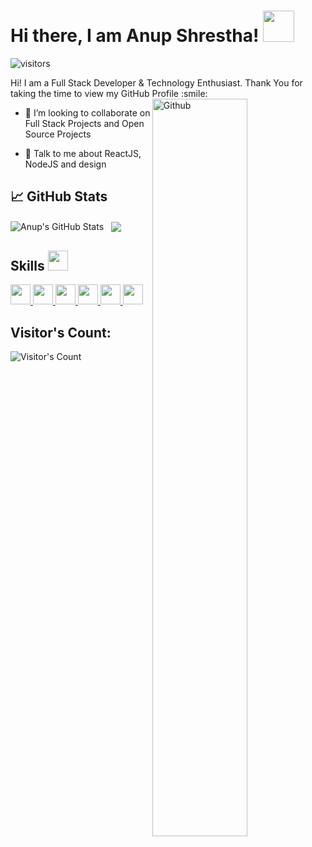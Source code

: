 <h1> Hi there, I am Anup Shrestha!  <img src = "https://raw.githubusercontent.com/MartinHeinz/MartinHeinz/master/wave.gif" width = 50px> </h1>
<p align='center'>

![visitors](https://visitor-badge.glitch.me/badge?page_id=anup-stha.anup-stha)
<br/>
</p>
<div size='20px'> Hi! I am a Full Stack Developer & Technology Enthusiast. Thank You for taking the time to view my GitHub Profile :smile: 
</div>


  <img width="55%" align="right" alt="Github" src="https://raw.githubusercontent.com/onimur/.github/master/.resources/git-header.svg" />

  
- 👯 I’m looking to collaborate on Full Stack Projects and Open Source Projects 

- 💬 Talk to me about ReactJS, NodeJS and design 

## &#x1f4c8; GitHub Stats
  <img align="center" src="https://github-readme-stats.vercel.app/api?username=anup-stha&show_icons=true&line_height=27&count_private=true&theme=synthwave" alt="Anup's GitHub Stats" /> &nbsp; <img align="center" src="https://github-readme-stats.vercel.app/api/top-langs/?username=anup-stha&theme=tokyonight&langs_count=3"
  />

  
<h2> Skills <img src = "https://media2.giphy.com/media/QssGEmpkyEOhBCb7e1/giphy.gif?cid=ecf05e47a0n3gi1bfqntqmob8g9aid1oyj2wr3ds3mg700bl&rid=giphy.gif" width = 32px> </h2>
 <a href= https://github.com/rahulbanerjee26?tab=repositories&q=&type=&language=reactjs&sort= > <img width ='32px' src ='https://raw.githubusercontent.com/rahulbanerjee26/githubAboutMeGenerator/main/icons/reactjs.svg'> </a>
<a href= https://github.com/rahulbanerjee26?tab=repositories&q=&type=&language=javascript&sort= > <img width ='32px' src ='https://raw.githubusercontent.com/rahulbanerjee26/githubAboutMeGenerator/main/icons/javascript.svg'> </a>
<a href= https://github.com/rahulbanerjee26?tab=repositories&q=&type=&language=sass&sort= > <img width ='32px' src ='https://raw.githubusercontent.com/rahulbanerjee26/githubAboutMeGenerator/main/icons/sass.svg'> </a>
<a href= https://github.com/rahulbanerjee26?tab=repositories&q=&type=&language=css&sort= > <img width ='32px' src ='https://raw.githubusercontent.com/rahulbanerjee26/githubAboutMeGenerator/main/icons/css.svg'> </a>
<a href= https://github.com/rahulbanerjee26?tab=repositories&q=&type=&language=nodejs&sort= > <img width ='32px' src ='https://raw.githubusercontent.com/rahulbanerjee26/githubAboutMeGenerator/main/icons/nodejs.svg'> </a>
<a href= https://github.com/rahulbanerjee26?tab=repositories&q=&type=&language=mongodb&sort= > <img width ='32px' src ='https://raw.githubusercontent.com/rahulbanerjee26/githubAboutMeGenerator/main/icons/mongodb.svg'> </a>

  ## Visitor's Count:
 ![Visitor's Count](https://profile-counter.glitch.me/{anup-stha}/count.svg)
